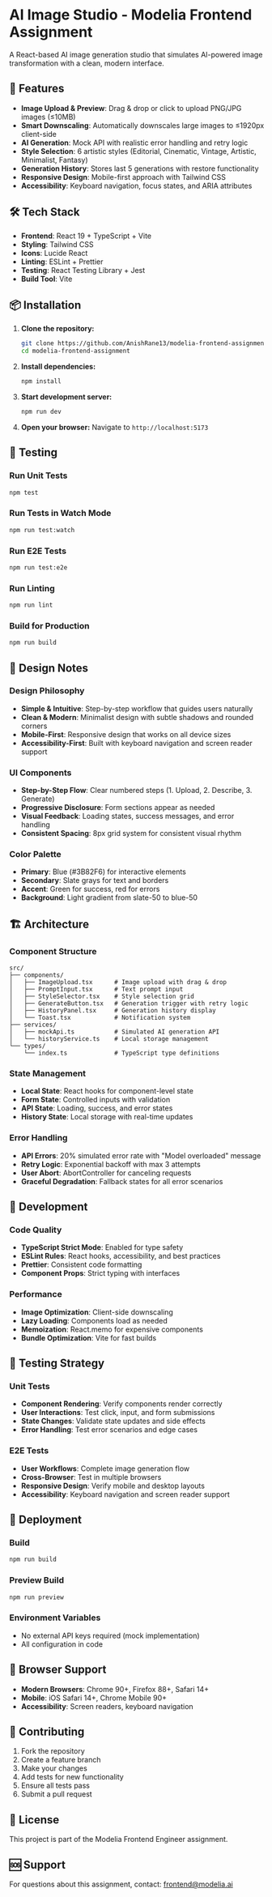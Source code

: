# AI Image Studio - Modelia Frontend Assignment

A React-based AI image generation studio that simulates AI-powered image transformation with a clean, modern interface.

## 🚀 Features

- **Image Upload & Preview**: Drag & drop or click to upload PNG/JPG images (≤10MB)
- **Smart Downscaling**: Automatically downscales large images to ≤1920px client-side
- **AI Generation**: Mock API with realistic error handling and retry logic
- **Style Selection**: 6 artistic styles (Editorial, Cinematic, Vintage, Artistic, Minimalist, Fantasy)
- **Generation History**: Stores last 5 generations with restore functionality
- **Responsive Design**: Mobile-first approach with Tailwind CSS
- **Accessibility**: Keyboard navigation, focus states, and ARIA attributes

## 🛠️ Tech Stack

- **Frontend**: React 19 + TypeScript + Vite
- **Styling**: Tailwind CSS
- **Icons**: Lucide React
- **Linting**: ESLint + Prettier
- **Testing**: React Testing Library + Jest
- **Build Tool**: Vite

## 📦 Installation

1. **Clone the repository:**
   ```bash
   git clone https://github.com/AnishRane13/modelia-frontend-assignment.git
   cd modelia-frontend-assignment
   ```

2. **Install dependencies:**
   ```bash
   npm install
   ```

3. **Start development server:**
   ```bash
   npm run dev
   ```

4. **Open your browser:**
   Navigate to `http://localhost:5173`

## 🧪 Testing

### Run Unit Tests
```bash
npm test
```

### Run Tests in Watch Mode
```bash
npm run test:watch
```

### Run E2E Tests
```bash
npm run test:e2e
```

### Run Linting
```bash
npm run lint
```

### Build for Production
```bash
npm run build
```

## 🎨 Design Notes

### Design Philosophy
- **Simple & Intuitive**: Step-by-step workflow that guides users naturally
- **Clean & Modern**: Minimalist design with subtle shadows and rounded corners
- **Mobile-First**: Responsive design that works on all device sizes
- **Accessibility-First**: Built with keyboard navigation and screen reader support

### UI Components
- **Step-by-Step Flow**: Clear numbered steps (1. Upload, 2. Describe, 3. Generate)
- **Progressive Disclosure**: Form sections appear as needed
- **Visual Feedback**: Loading states, success messages, and error handling
- **Consistent Spacing**: 8px grid system for consistent visual rhythm

### Color Palette
- **Primary**: Blue (#3B82F6) for interactive elements
- **Secondary**: Slate grays for text and borders
- **Accent**: Green for success, red for errors
- **Background**: Light gradient from slate-50 to blue-50

## 🏗️ Architecture

### Component Structure
```
src/
├── components/
│   ├── ImageUpload.tsx      # Image upload with drag & drop
│   ├── PromptInput.tsx      # Text prompt input
│   ├── StyleSelector.tsx    # Style selection grid
│   ├── GenerateButton.tsx   # Generation trigger with retry logic
│   ├── HistoryPanel.tsx     # Generation history display
│   └── Toast.tsx            # Notification system
├── services/
│   ├── mockApi.ts           # Simulated AI generation API
│   └── historyService.ts    # Local storage management
└── types/
    └── index.ts             # TypeScript type definitions
```

### State Management
- **Local State**: React hooks for component-level state
- **Form State**: Controlled inputs with validation
- **API State**: Loading, success, and error states
- **History State**: Local storage with real-time updates

### Error Handling
- **API Errors**: 20% simulated error rate with "Model overloaded" message
- **Retry Logic**: Exponential backoff with max 3 attempts
- **User Abort**: AbortController for canceling requests
- **Graceful Degradation**: Fallback states for all error scenarios

## 🔧 Development

### Code Quality
- **TypeScript Strict Mode**: Enabled for type safety
- **ESLint Rules**: React hooks, accessibility, and best practices
- **Prettier**: Consistent code formatting
- **Component Props**: Strict typing with interfaces

### Performance
- **Image Optimization**: Client-side downscaling
- **Lazy Loading**: Components load as needed
- **Memoization**: React.memo for expensive components
- **Bundle Optimization**: Vite for fast builds

## 🧪 Testing Strategy

### Unit Tests
- **Component Rendering**: Verify components render correctly
- **User Interactions**: Test click, input, and form submissions
- **State Changes**: Validate state updates and side effects
- **Error Handling**: Test error scenarios and edge cases

### E2E Tests
- **User Workflows**: Complete image generation flow
- **Cross-Browser**: Test in multiple browsers
- **Responsive Design**: Verify mobile and desktop layouts
- **Accessibility**: Keyboard navigation and screen reader support

## 🚀 Deployment

### Build
```bash
npm run build
```

### Preview Build
```bash
npm run preview
```

### Environment Variables
- No external API keys required (mock implementation)
- All configuration in code

## 📱 Browser Support

- **Modern Browsers**: Chrome 90+, Firefox 88+, Safari 14+
- **Mobile**: iOS Safari 14+, Chrome Mobile 90+
- **Accessibility**: Screen readers, keyboard navigation

## 🤝 Contributing

1. Fork the repository
2. Create a feature branch
3. Make your changes
4. Add tests for new functionality
5. Ensure all tests pass
6. Submit a pull request

## 📄 License

This project is part of the Modelia Frontend Engineer assignment.

## 🆘 Support

For questions about this assignment, contact: frontend@modelia.ai

